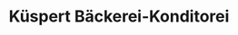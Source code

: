 ---
title: "Küspert Bäckerei-Konditorei"
url: /wunsiedel/kuespert-baeckerei-konditorei/
shop: Bäckerei
---